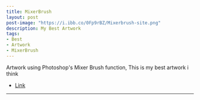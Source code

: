 ```yaml
---
title: MixerBrush
layout: post
post-image: "https://i.ibb.co/0Fp9rBZ/Mixerbrush-site.png"
description: My Best Artwork
tags:
- Best
- Artwork
- MixerBrush
---
```


Artwork using Photoshop's Mixer Brush function, This is my best artwork i think
* [Link](https://www.instagram.com/p/CpFp1VCvEm-/?utm_source=ig_web_copy_link)

---
